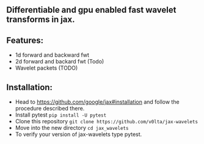 ## Differentiable and gpu enabled fast wavelet transforms in jax. 

## Features:
- 1d forward and backward fwt
- 2d forward and backard fwt (Todo)
- Wavelet packets (TODO)

## Installation:
- Head to https://github.com/google/jax#installation and follow the procedure described there.
- Install pytest `pip install -U pytest`
- Clone this repository `git clone https://github.com/v0lta/jax-wavelets`
- Move into the new directory `cd jax_wavelets`
- To verify your version of jax-wavelets type pytest.
